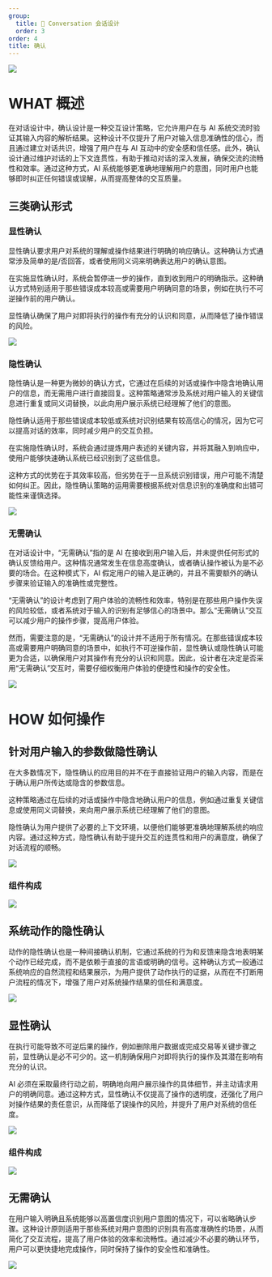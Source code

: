 ```yaml
---
group:
  title: 💭 Conversation 会话设计
  order: 3
order: 4
title: 确认
---
```


![](https://mdn.alipayobjects.com/huamei_iwk9zp/afts/img/A*y4fLQ4MNM_kAAAAAAAAAAAAADgCCAQ/fmt.webp)

<h1 id="kJKVW">WHAT 概述</h1>

在对话设计中，确认设计是一种交互设计策略，它允许用户在与 AI 系统交流时验证其输入内容的解析结果。这种设计不仅提升了用户对输入信息准确性的信心，而且通过建立对话共识，增强了用户在与 AI 互动中的安全感和信任感。此外，确认设计通过维护对话的上下文连贯性，有助于推动对话的深入发展，确保交流的流畅性和效率。通过这种方式，AI 系统能够更准确地理解用户的意图，同时用户也能够即时纠正任何错误或误解，从而提高整体的交互质量。

<h2 id="Er6qC">三类确认形式</h2>

<h3 id="h3VrU">显性确认</h3>

显性确认要求用户对系统的理解或操作结果进行明确的响应确认。这种确认方式通常涉及简单的是/否回答，或者使用同义词来明确表达用户的确认意图。

在实施显性确认时，系统会暂停进一步的操作，直到收到用户的明确指示。这种确认方式特别适用于那些错误成本较高或需要用户明确同意的场景，例如在执行不可逆操作前的用户确认。

显性确认确保了用户对即将执行的操作有充分的认识和同意，从而降低了操作错误的风险。

![](https://mdn.alipayobjects.com/huamei_iwk9zp/afts/img/A*E6wURJNuKgUAAAAAAAAAAAAADgCCAQ/fmt.webp)

<h3 id="YyDGE">隐性确认</h3>

隐性确认是一种更为微妙的确认方式，它通过在后续的对话或操作中隐含地确认用户的信息，而无需用户进行直接回复。这种策略通常涉及系统对用户输入的关键信息进行重复或同义词替换，以此向用户展示系统已经理解了他们的意图。

隐性确认适用于那些错误成本较低或系统对识别结果有较高信心的情况，因为它可以提高对话的效率，同时减少用户的交互负担。

在实施隐性确认时，系统会通过提炼用户表述的关键内容，并将其融入到响应中，使用户能够快速确认系统已经识别到了这些信息。

这种方式的优势在于其效率较高，但劣势在于一旦系统识别错误，用户可能不清楚如何纠正。因此，隐性确认策略的运用需要根据系统对信息识别的准确度和出错可能性来谨慎选择。

![](https://mdn.alipayobjects.com/huamei_iwk9zp/afts/img/A*OGCvRKZylM8AAAAAAAAAAAAADgCCAQ/fmt.webp)

<h3 id="cGUtW">无需确认</h3>

在对话设计中，“无需确认”指的是 AI 在接收到用户输入后，并未提供任何形式的确认反馈给用户。这种情况通常发生在信息高度确认，或者确认操作被认为是不必要的场合。在这种模式下，AI 假定用户的输入是正确的，并且不需要额外的确认步骤来验证输入的准确性或完整性。

“无需确认”的设计考虑到了用户体验的流畅性和效率，特别是在那些用户操作失误的风险较低，或者系统对于输入的识别有足够信心的场景中。那么“无需确认”交互可以减少用户的操作步骤，提高用户体验。

然而，需要注意的是，“无需确认”的设计并不适用于所有情况。在那些错误成本较高或需要用户明确同意的场景中，如执行不可逆操作前，显性确认或隐性确认可能更为合适，以确保用户对其操作有充分的认识和同意。因此，设计者在决定是否采用“无需确认”交互时，需要仔细权衡用户体验的便捷性和操作的安全性。

![](https://mdn.alipayobjects.com/huamei_iwk9zp/afts/img/A*VY4ITICKJmsAAAAAAAAAAAAADgCCAQ/fmt.webp)

<h1 id="Z01mv"><font style="color:rgb(32, 33, 36);">HOW 如何操作</font></h1>

<h2 id="KmSfp">针对用户输入的参数做隐性确认</h2>

在大多数情况下，隐性确认的应用目的并不在于直接验证用户的输入内容，而是在于确认用户所传达或隐含的参数信息。

这种策略通过在后续的对话或操作中隐含地确认用户的信息，例如通过重复关键信息或使用同义词替换，来向用户展示系统已经理解了他们的意图。

隐性确认为用户提供了必要的上下文环境，以便他们能够更准确地理解系统的响应内容。通过这种方式，隐性确认有助于提升交互的连贯性和用户的满意度，确保了对话流程的顺畅。

![](https://mdn.alipayobjects.com/huamei_iwk9zp/afts/img/A*KgMlQ6KyuzIAAAAAAAAAAAAADgCCAQ/fmt.webp)

<h3 id="xotKy">组件构成</h3>

![](https://mdn.alipayobjects.com/huamei_iwk9zp/afts/img/A*I-b4RKnBw6YAAAAAAAAAAAAADgCCAQ/fmt.webp)

<h2 id="lSpIu">系统动作的隐性确认</h2>

动作的隐性确认也是一种间接确认机制，它通过系统的行为和反馈来隐含地表明某个动作已经完成，而不是依赖于直接的言语或明确的信号。这种确认方式一般通过系统响应的自然流程和结果展示，为用户提供了动作执行的证据，从而在不打断用户流程的情况下，增强了用户对系统操作结果的信任和满意度。

![](https://mdn.alipayobjects.com/huamei_iwk9zp/afts/img/A*bz8tRL4VG18AAAAAAAAAAAAADgCCAQ/fmt.webp)

<h2 id="JXHDU">显性确认</h2>

在执行可能导致不可逆后果的操作，例如删除用户数据或完成交易等关键步骤之前，显性确认是必不可少的。这一机制确保用户对即将执行的操作及其潜在影响有充分的认识。

AI 必须在采取最终行动之前，明确地向用户展示操作的具体细节，并主动请求用户的明确同意。通过这种方式，显性确认不仅提高了操作的透明度，还强化了用户对操作结果的责任意识，从而降低了误操作的风险，并提升了用户对系统的信任度。

![](https://mdn.alipayobjects.com/huamei_iwk9zp/afts/img/A*4HIpQ7M0nHsAAAAAAAAAAAAADgCCAQ/fmt.webp)

<h3 id="Trywd">组件构成</h3>

![](https://mdn.alipayobjects.com/huamei_iwk9zp/afts/img/A*HkF4RZwdqh8AAAAAAAAAAAAADgCCAQ/fmt.webp)

<h2 id="dBxVL">无需确认</h2>

在用户输入明确且系统能够以高置信度识别用户意图的情况下，可以省略确认步骤。这种设计原则适用于那些系统对用户意图的识别具有高度准确性的场景，从而简化了交互流程，提高了用户体验的效率和流畅性。通过减少不必要的确认环节，用户可以更快捷地完成操作，同时保持了操作的安全性和准确性。

![](https://mdn.alipayobjects.com/huamei_iwk9zp/afts/img/A*X4qQRJdioRMAAAAAAAAAAAAADgCCAQ/fmt.webp)
